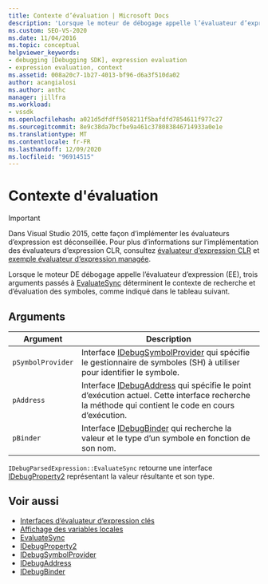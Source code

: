 ```yaml
---
title: Contexte d’évaluation | Microsoft Docs
description: 'Lorsque le moteur de débogage appelle l’évaluateur d’expression, les arguments déterminent le contexte de recherche et d’évaluation des symboles : pSymbolProvider, pAddress et pBinder.'
ms.custom: SEO-VS-2020
ms.date: 11/04/2016
ms.topic: conceptual
helpviewer_keywords:
- debugging [Debugging SDK], expression evaluation
- expression evaluation, context
ms.assetid: 008a20c7-1b27-4013-bf96-d6a3f510da02
author: acangialosi
ms.author: anthc
manager: jillfra
ms.workload:
- vssdk
ms.openlocfilehash: a021d5dfdff5058211f5bafdfd7854611f977c27
ms.sourcegitcommit: 8e9c38da7bcfbe9a461c378083846714933a0e1e
ms.translationtype: MT
ms.contentlocale: fr-FR
ms.lasthandoff: 12/09/2020
ms.locfileid: "96914515"
---
```

# <a name="evaluation-context"></a>Contexte d'évaluation
> [!IMPORTANT]
> Dans Visual Studio 2015, cette façon d’implémenter les évaluateurs d’expression est déconseillée. Pour plus d’informations sur l’implémentation des évaluateurs d’expression CLR, consultez [évaluateur d’expression CLR](https://github.com/Microsoft/ConcordExtensibilitySamples/wiki/CLR-Expression-Evaluators) et [exemple évaluateur d’expression managée](https://github.com/Microsoft/ConcordExtensibilitySamples/wiki/Managed-Expression-Evaluator-Sample).

 Lorsque le moteur DE débogage appelle l’évaluateur d’expression (EE), trois arguments passés à [EvaluateSync](../../extensibility/debugger/reference/idebugparsedexpression-evaluatesync.md) déterminent le contexte de recherche et d’évaluation des symboles, comme indiqué dans le tableau suivant.

## <a name="arguments"></a>Arguments

|Argument|Description|
|--------------|-----------------|
|`pSymbolProvider`|Interface [IDebugSymbolProvider](../../extensibility/debugger/reference/idebugsymbolprovider.md) qui spécifie le gestionnaire de symboles (SH) à utiliser pour identifier le symbole.|
|`pAddress`|Interface [IDebugAddress](../../extensibility/debugger/reference/idebugaddress.md) qui spécifie le point d’exécution actuel. Cette interface recherche la méthode qui contient le code en cours d’exécution.|
|`pBinder`|Interface [IDebugBinder](../../extensibility/debugger/reference/idebugbinder.md) qui recherche la valeur et le type d’un symbole en fonction de son nom.|

 `IDebugParsedExpression::EvaluateSync` retourne une interface [IDebugProperty2](../../extensibility/debugger/reference/idebugproperty2.md) représentant la valeur résultante et son type.

## <a name="see-also"></a>Voir aussi
- [Interfaces d’évaluateur d’expression clés](../../extensibility/debugger/key-expression-evaluator-interfaces.md)
- [Affichage des variables locales](../../extensibility/debugger/displaying-locals.md)
- [EvaluateSync](../../extensibility/debugger/reference/idebugparsedexpression-evaluatesync.md)
- [IDebugProperty2](../../extensibility/debugger/reference/idebugproperty2.md)
- [IDebugSymbolProvider](../../extensibility/debugger/reference/idebugsymbolprovider.md)
- [IDebugAddress](../../extensibility/debugger/reference/idebugaddress.md)
- [IDebugBinder](../../extensibility/debugger/reference/idebugbinder.md)
